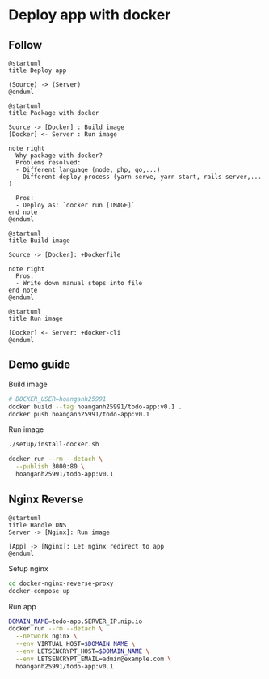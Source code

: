 # Deploy app with docker

## Follow

```plantuml
@startuml
title Deploy app

(Source) -> (Server)
@enduml
```

```plantuml
@startuml
title Package with docker

Source -> [Docker] : Build image
[Docker] <- Server : Run image

note right
  Why package with docker?
  Problems resolved:
  - Different language (node, php, go,...)
  - Different deploy process (yarn serve, yarn start, rails server,... )

  Pros:
  - Deploy as: `docker run [IMAGE]`
end note
@enduml
```

```plantuml
@startuml
title Build image

Source -> [Docker]: +Dockerfile

note right
  Pros:
  - Write down manual steps into file
end note
@enduml
```

```plantuml
@startuml
title Run image

[Docker] <- Server: +docker-cli
@enduml
```

## Demo guide

Build image

```sh
# DOCKER_USER=hoanganh25991
docker build --tag hoanganh25991/todo-app:v0.1 .
docker push hoanganh25991/todo-app:v0.1
```

Run image

```sh
./setup/install-docker.sh
```

```sh
docker run --rm --detach \
  --publish 3000:80 \
  hoanganh25991/todo-app:v0.1
```

## Nginx Reverse

```plantuml
@startuml
title Handle DNS
Server -> [Nginx]: Run image

[App] -> [Nginx]: Let nginx redirect to app
@enduml
```

Setup nginx

```sh
cd docker-nginx-reverse-proxy
docker-compose up
```

Run app

```sh
DOMAIN_NAME=todo-app.SERVER_IP.nip.io
docker run --rm --detach \
  --network nginx \
  --env VIRTUAL_HOST=$DOMAIN_NAME \
  --env LETSENCRYPT_HOST=$DOMAIN_NAME \
  --env LETSENCRYPT_EMAIL=admin@example.com \
  hoanganh25991/todo-app:v0.1
```
